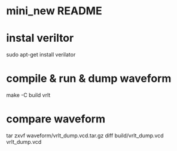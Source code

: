 # mini_new README

# instal veriltor
sudo apt-get install verilator

# compile & run & dump waveform
make -C build vrlt

# compare waveform
tar zxvf waveform/vrlt_dump.vcd.tar.gz
diff build/vrlt_dump.vcd vrlt_dump.vcd

